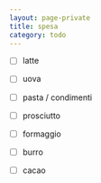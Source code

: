 ```yaml
--- 
layout: page-private
title: spesa
category: todo
---
```


- [ ] latte
- [ ] uova
- [ ] pasta / condimenti
- [ ] prosciutto
- [ ] formaggio
- [ ] burro
- [ ] cacao

